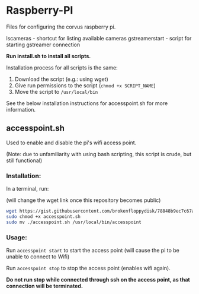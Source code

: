 # Raspberry-PI
Files for configuring the corvus raspberry pi.

lscameras - shortcut for listing available cameras
gstreamerstart - script for starting gstreamer connection

**Run install.sh to install all scripts.**

Installation process for all scripts is the same:

1. Download the script (e.g.: using wget)
2. Give run permissions to the script (`chmod +x SCRIPT_NAME`)
3. Move the script to `/usr/local/bin`

See the below installation instructions for accesspoint.sh for more information.

## accesspoint.sh

Used to enable and disable the pi's wifi access point.

(Note: due to unfamiliarity with using bash scripting, this script is crude, but still functional)

### Installation:

In a terminal, run:

(will change the wget link once this repository becomes public)
```bash
wget https://gist.githubusercontent.com/brokenfloppydisk/78848b9ec7c67a9847ef8d5ac1dba15f/raw/bb135e9cc3b122227b4d1d3b1fbe86976859fc32/accesspoint.sh
sudo chmod +x accesspoint.sh
sudo mv ./accesspoint.sh /usr/local/bin/accesspoint
```

### Usage:

Run `accesspoint start` to start the access point (will cause the pi to be unable to connect to Wifi)

Run `accesspoint stop` to stop the access point (enables wifi again).

**Do not run stop while connected through ssh on the access point, as that connection will be terminated.**
